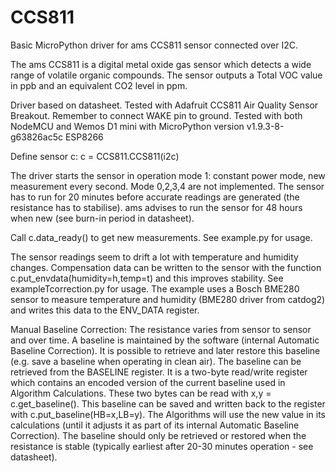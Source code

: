 # CCS811
Basic MicroPython driver for ams CCS811 sensor connected over I2C.

The ams CCS811 is a digital metal oxide gas sensor which detects a wide range of volatile organic compounds.
The sensor outputs a Total VOC value in ppb and an equivalent CO2 level in ppm.

Driver based on datasheet.
Tested with Adafruit CCS811 Air Quality Sensor Breakout. Remember to connect WAKE pin to ground.
Tested with both NodeMCU and Wemos D1 mini with MicroPython version v1.9.3-8-g63826ac5c ESP8266

Define sensor c:   c = CCS811.CCS811(i2c)

The driver starts the sensor in operation mode 1: constant power mode, new measurement every second.
Mode 0,2,3,4 are not implemented.
The sensor has to run for 20 minutes before accurate readings are generated (the resistance has to stabilise). ams advises to run the sensor for 48 hours when new (see burn-in period in datasheet).

Call c.data_ready() to get new measurements.
See example.py for usage.

The sensor readings seem to drift a lot with temperature and humidity changes. Compensation data can be written to the sensor with the function c.put_envdata(humidity=h,temp=t) and this improves stability. 
See exampleTcorrection.py for usage. The example uses a Bosch BME280 sensor to measure temperature and humidity (BME280 driver from catdog2) and writes this data to the ENV_DATA register.

Manual Baseline Correction:
The resistance varies from sensor to sensor and over time. A baseline is maintained by the software (internal Automatic Baseline Correction). It is possible to retrieve and later restore this baseline (e.g. save a baseline when operating in clean air).
The baseline can be retrieved from the BASELINE register. It is a two-byte read/write register which contains an encoded version of the current baseline used in Algorithm Calculations. These two bytes can be read with x,y = c.get_baseline(). This baseline can be saved and written back to the register with c.put_baseline(HB=x,LB=y). The Algorithms will use the new value in its calculations (until it adjusts it as part of its internal Automatic Baseline Correction). The baseline should only be retrieved or restored when the resistance is stable (typically earliest after 20-30 minutes operation - see datasheet).
